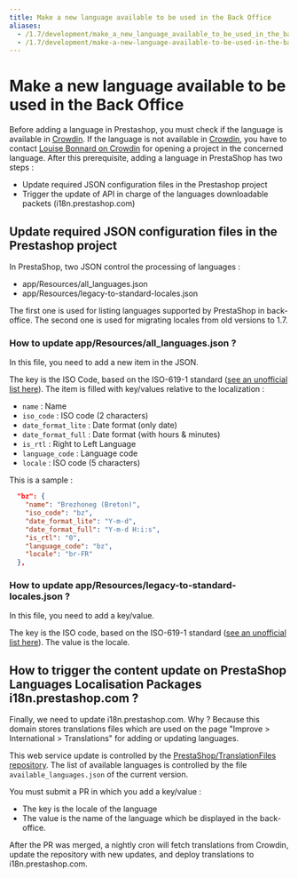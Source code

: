 ```yaml
---
title: Make a new language available to be used in the Back Office
aliases:
  - /1.7/development/make_a_new_language_available_to_be_used_in_the_back_office
  - /1.7/development/make-a-new-language-available-to-be-used-in-the-back-office
---
```


# Make a new language available to be used in the Back Office

Before adding a language in Prestashop, you must check if the language is available in [Crowdin](https://crowdin.com/project/prestashop-official).
If the language is not available in [Crowdin](https://crowdin.com/project/prestashop-official), you have to contact [Louise Bonnard on Crowdin](https://crowdin.com/profile/LouiseBonnard) for opening a project in the concerned language. 
After this prerequisite, adding a language in PrestaShop has two steps :

* Update required JSON configuration files in the Prestashop project
* Trigger the update of API in charge of the languages downloadable packets (i18n.prestashop.com)
  
## Update required JSON configuration files in the Prestashop project
In PrestaShop, two JSON control the processing of languages :

* app/Resources/all_languages.json
* app/Resources/legacy-to-standard-locales.json
  
The first one is used for listing languages supported by PrestaShop in back-office.
The second one is used for migrating locales from old versions to 1.7.

### How to update app/Resources/all_languages.json ?
In this file, you need to add a new item in the JSON.

The key is the ISO Code, based on the ISO-619-1 standard ([see an unofficial list here][iso-619-1]).
The item is filled with key/values relative to the localization :

* `name` : Name
* `iso_code` : ISO code (2 characters)
* `date_format_lite` : Date format (only date)
* `date_format_full` : Date format (with hours & minutes)
* `is_rtl` : Right to Left Language
* `language_code` : Language code
* `locale` : ISO code (5 characters)

This is a sample : 
```json
  "bz": {
    "name": "Brezhoneg (Breton)",
    "iso_code": "bz",
    "date_format_lite": "Y-m-d",
    "date_format_full": "Y-m-d H:i:s",
    "is_rtl": "0",
    "language_code": "bz",
    "locale": "br-FR"
  },
```

### How to update app/Resources/legacy-to-standard-locales.json ?

In this file, you need to add a key/value.

The key is the ISO code, based on the ISO-619-1 standard ([see an unofficial list here][iso-619-1]). The value is the locale.

## How to trigger the content update on PrestaShop Languages Localisation Packages i18n.prestashop.com ?
Finally, we need to update i18n.prestashop.com.
Why ? Because this domain stores translations files which are used on the page "Improve > International > Translations" for adding or updating languages. 

This web service update is controlled by the [PrestaShop/TranslationFiles repository](https://github.com/PrestaShop/TranslationFiles/).
The list of available languages is controlled by the file `available_languages.json` of the current version.

You must submit a PR in which you add a key/value : 

* The key is the locale of the language
* The value is the name of the language which be displayed in the back-office.

After the PR was merged, a nightly cron will fetch translations from Crowdin, update the repository with new updates, and deploy translations to i18n.prestashop.com.

[iso-619-1]: https://en.wikipedia.org/wiki/List_of_ISO_639-1_codes